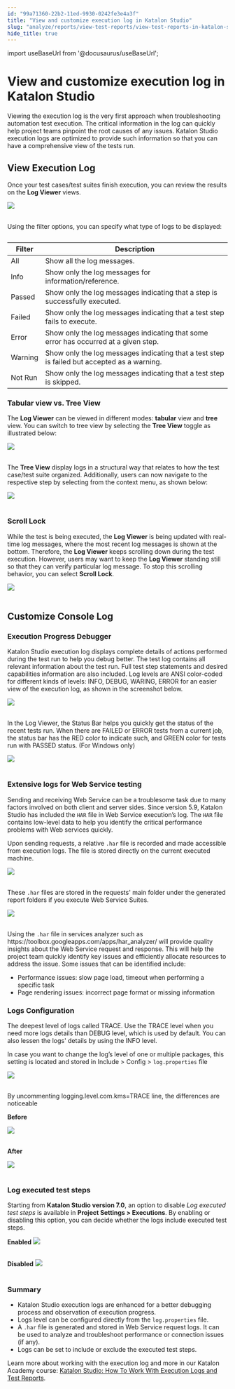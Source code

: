 ```yaml
---
id: "99a71360-22b2-11ed-9930-0242fe3e4a3f"
title: "View and customize execution log in Katalon Studio"
slug: "analyze/reports/view-test-reports/view-test-reports-in-katalon-studio/view-and-customize-execution-log-in-katalon-studio"
hide_title: true
---
```

import useBaseUrl from '@docusaurus/useBaseUrl';


# <a id="id" class="anchor_top_offset"/><a id="ariaid-title1" class="anchor_top_offset"/>View and customize execution log in <span xmlns="http://www.w3.org/1999/xhtml" className="ph">Katalon Studio</span> 

<p xmlns="http://www.w3.org/1999/xhtml" className="p">Viewing the execution log is the very first approach when   troubleshooting automation test execution. The critical information   in the log can quickly help project teams pinpoint the root causes   of any issues. Katalon Studio execution logs are optimized to   provide such information so that you can have a comprehensive view   of the tests run.</p> 
    

## <a id="id_1" class="anchor_top_offset"/>View Execution Log

    
      
<p xmlns="http://www.w3.org/1999/xhtml" className="p">Once your test cases/test suites finish execution, you can   review the results on the <strong className="ph b">Log Viewer</strong> views.</p> 
      
<p xmlns="http://www.w3.org/1999/xhtml" className="p">   <img className="image" src={useBaseUrl("https://github.com/katalon-studio/docs-images/raw/master/katalon-studio/docs/view-execution-log/image2017-6-30-213A253A13.png")} /><br /><br /> </p> 
      
<p xmlns="http://www.w3.org/1999/xhtml" className="p">Using the filter options, you can specify what type of logs to   be displayed:</p> 
      
<table xmlns="http://www.w3.org/1999/xhtml" className="table"><caption /><thead className="thead">     <tr className>       <th className="entry anchor_top_offset" id="id_1__entry__1">Filter</th>       <th className="entry anchor_top_offset" id="id_1__entry__2">Description</th>     </tr>   </thead><tbody className="tbody">     <tr className>       <td className="entry" headers="id_1__entry__1 id_1__entry__2 ">All</td>       <td className="entry" headers="id_1__entry__1 id_1__entry__2 ">Show all the log messages.</td>     </tr>     <tr className>       <td className="entry" headers="id_1__entry__1 id_1__entry__2 ">Info</td>       <td className="entry" headers="id_1__entry__1 id_1__entry__2 ">Show only the log messages for information/reference.</td>     </tr>     <tr className>       <td className="entry" headers="id_1__entry__1 id_1__entry__2 ">Passed</td>       <td className="entry" headers="id_1__entry__1 id_1__entry__2 ">Show only the log messages indicating that a step is         successfully executed.</td>     </tr>     <tr className>       <td className="entry" headers="id_1__entry__1 id_1__entry__2 ">Failed</td>       <td className="entry" headers="id_1__entry__1 id_1__entry__2 ">Show only the log messages indicating that a test step fails to         execute.</td>     </tr>     <tr className>       <td className="entry" headers="id_1__entry__1 id_1__entry__2 ">Error</td>       <td className="entry" headers="id_1__entry__1 id_1__entry__2 ">Show only the log messages indicating that some error has         occurred at a given step.</td>     </tr>     <tr className>       <td className="entry" headers="id_1__entry__1 id_1__entry__2 ">Warning</td>       <td className="entry" headers="id_1__entry__1 id_1__entry__2 ">Show only the log messages indicating that a test step is         failed but accepted as a warning.</td>     </tr>     <tr className>       <td className="entry" headers="id_1__entry__1 id_1__entry__2 ">Not Run</td>       <td className="entry" headers="id_1__entry__1 id_1__entry__2 ">Show only the log messages indicating that a test step is         skipped.</td>     </tr>   </tbody></table> 
    
          
      

### <a id="id_2" class="anchor_top_offset"/>Tabular view vs. Tree View

      
        
<p xmlns="http://www.w3.org/1999/xhtml" className="p">The <strong className="ph b">Log Viewer</strong> can be viewed in different   modes: <strong className="ph b">tabular</strong> view and <strong className="ph b">tree</strong>   view. You can switch to tree view by selecting   the <strong className="ph b">Tree View</strong> toggle as illustrated   below:</p> 
        
<p xmlns="http://www.w3.org/1999/xhtml" className="p">   <img className="image" src={useBaseUrl("https://github.com/katalon-studio/docs-images/raw/master/katalon-studio/docs/view-execution-log/image2017-6-30-213A263A35.png")} /><br /><br /> </p> 
        
<p xmlns="http://www.w3.org/1999/xhtml" className="p">The <strong className="ph b">Tree View</strong> display logs in a   structural way that relates to how the test case/test suite   organized. Additionally, users can now navigate to the   respective step by selecting from the context menu, as shown   below:</p> 
        
<p xmlns="http://www.w3.org/1999/xhtml" className="p">   <img className="image" src={useBaseUrl("https://github.com/katalon-studio/docs-images/raw/master/katalon-studio/docs/view-execution-log/image2017-6-23-153A553A57.png")} /><br /><br /> </p> 
      
    
      

### <a id="id_3" class="anchor_top_offset"/>Scroll Lock

      
        
<p xmlns="http://www.w3.org/1999/xhtml" className="p">While the test is being executed, the <strong className="ph b">Log     Viewer</strong> is being updated with real-time log messages, where   the most recent log messages is shown at the bottom. Therefore, the   <strong className="ph b">Log Viewer</strong> keeps scrolling down during the test   execution. However, users may want to keep the <strong className="ph b">Log     Viewer</strong> standing still so that they can verify particular   log message. To stop this scrolling behavior, you can   select <strong className="ph b">Scroll Lock</strong>.</p> 
        
<p xmlns="http://www.w3.org/1999/xhtml" className="p">   <img className="image" src={useBaseUrl("https://github.com/katalon-studio/docs-images/raw/master/katalon-studio/docs/view-execution-log/image2017-6-30-213A273A35.png")} /><br /><br /> </p> 
      
    
    

## <a id="id_4" class="anchor_top_offset"/>Customize Console Log

    
                      
      

### <a id="id_5" class="anchor_top_offset"/>Execution Progress Debugger

      
        
<p xmlns="http://www.w3.org/1999/xhtml" className="p">Katalon Studio execution log displays complete details of   actions performed during the test run to help you debug better. The   test log contains all relevant information about the test run. Full   test step statements and desired capabilities information are also   included. Log levels are ANSI color-coded for different kinds of   levels: INFO, DEBUG, WARING, ERROR for an easier view of the   execution log, as shown in the screenshot below.</p> 
        
<p xmlns="http://www.w3.org/1999/xhtml" className="p">   <img className="image" src={useBaseUrl("https://github.com/katalon-studio/docs-images/raw/master/katalon-studio/docs/working-with-execution-log/new-log.png")} /><br /><br /> </p> 
        
<p xmlns="http://www.w3.org/1999/xhtml" className="p">In the Log Viewer, the Status Bar helps you quickly get the   status of the recent tests run. When there are FAILED or ERROR   tests from a current job, the status bar has the RED color to   indicate such, and GREEN color for tests run with PASSED status.   (For Windows only)</p> 
        
<p xmlns="http://www.w3.org/1999/xhtml" className="p">   <img className="image" src={useBaseUrl("https://github.com/katalon-studio/docs-images/raw/master/katalon-studio/docs/working-with-execution-log/new-status-bar.png")} /><br /><br /> </p> 
      
    

### <a id="id_6" class="anchor_top_offset"/>Extensive logs for Web Service testing

<p xmlns="http://www.w3.org/1999/xhtml" className="p">Sending and receiving Web Service can be a troublesome task due   to many factors involved on both client and server sides. Since   version 5.9, Katalon Studio has included the <code className="ph codeph">HAR</code> file   in Web Service execution’s log. The <code className="ph codeph">HAR</code> file   contains low-level data to help you identify the critical   performance problems with Web services quickly.</p> 
<p xmlns="http://www.w3.org/1999/xhtml" className="p">Upon sending requests, a relative <code className="ph codeph">.har</code> file is   recorded and made accessible from execution logs. The file is   stored directly on the current executed machine.</p> 
<p xmlns="http://www.w3.org/1999/xhtml" className="p">   <img className="image" src={useBaseUrl("https://github.com/katalon-studio/docs-images/raw/master/katalon-studio/docs/working-with-execution-log/har-log.png")} /><br /><br /> </p> 
<p xmlns="http://www.w3.org/1999/xhtml" className="p">These <code className="ph codeph">.har</code> files are stored in the requests' main   folder under the generated report folders if you execute Web   Service Suites.</p> 
<p xmlns="http://www.w3.org/1999/xhtml" className="p">   <img className="image" src={useBaseUrl("https://github.com/katalon-studio/docs-images/raw/master/katalon-studio/docs/working-with-execution-log/har-location.png")} width={600} /><br /><br /> </p> 
<p xmlns="http://www.w3.org/1999/xhtml" className="p">Using the <code className="ph codeph">.har</code> file in services analyzer such as   https://toolbox.googleapps.com/apps/har_analyzer/ will provide   quality insights about the Web Service request and response. This   will help the project team quickly identify key issues and   efficiently allocate resources to address the issue. Some issues   that can be identified include:</p> 
<ul xmlns="http://www.w3.org/1999/xhtml" className="ul"><li className="li">Performance issues: slow page load, timeout when performing a     specific task</li><li className="li">Page rendering issues: incorrect page format or missing     information</li></ul> 
      

### <a id="id_7" class="anchor_top_offset"/>Logs Configuration

      
        
<p xmlns="http://www.w3.org/1999/xhtml" className="p">The deepest level of logs called TRACE. Use the TRACE level when   you need more logs details than DEBUG level, which is used by   default. You can also lessen the logs' details by using the INFO   level.</p> 
        
<p xmlns="http://www.w3.org/1999/xhtml" className="p">In case you want to change the log’s level of one or   multiple packages, this setting is located and stored in Include   &gt; Config &gt; <code className="ph codeph">log.properties</code> file</p> 
        
<p xmlns="http://www.w3.org/1999/xhtml" className="p">   <img className="image" src={useBaseUrl("https://github.com/katalon-studio/docs-images/raw/master/katalon-studio/docs/working-with-execution-log/log-properties.png")} /><br /><br /> </p> 
        
<p xmlns="http://www.w3.org/1999/xhtml" className="p">By uncommenting logging.level.com.kms=TRACE line, the   differences are noticeable</p> 
        
<p xmlns="http://www.w3.org/1999/xhtml" className="p">   <strong className="ph b">Before</strong> </p> 
        
<p xmlns="http://www.w3.org/1999/xhtml" className="p">   <img className="image" src={useBaseUrl("https://github.com/katalon-studio/docs-images/raw/master/katalon-studio/docs/working-with-execution-log/before-trace.png")} /><br /><br /> </p> 
        
<p xmlns="http://www.w3.org/1999/xhtml" className="p">   <strong className="ph b">After</strong> </p> 
        
<p xmlns="http://www.w3.org/1999/xhtml" className="p">   <img className="image" src={useBaseUrl("https://github.com/katalon-studio/docs-images/raw/master/katalon-studio/docs/working-with-execution-log/after-trace.png")} /><br /><br /> </p> 
      
    
      

### <a id="id_8" class="anchor_top_offset"/>Log executed test steps

      
        
<p xmlns="http://www.w3.org/1999/xhtml" className="p">Starting from <strong className="ph b">Katalon Studio version 7.0</strong>, an   option to disable <em className="ph i">Log executed test steps</em> is available in   <strong className="ph b">Project Settings &gt; Executions</strong>. By enabling or   disabling this option, you can decide whether the logs include   executed test steps.</p> 
        
<p xmlns="http://www.w3.org/1999/xhtml" className="p">   <strong className="ph b">Enabled</strong>   <img className="image" src={useBaseUrl("https://github.com/katalon-studio/docs-images/raw/master/katalon-studio/docs/working-with-execution-log/enabled.png")} /><br /><br /> </p> 
        
<p xmlns="http://www.w3.org/1999/xhtml" className="p">   <strong className="ph b">Disabled</strong>   <img className="image" src={useBaseUrl("https://github.com/katalon-studio/docs-images/raw/master/katalon-studio/docs/working-with-execution-log/disabled.png")} /><br /><br /> </p> 
      
    

### <a id="id_9" class="anchor_top_offset"/>Summary

<ul xmlns="http://www.w3.org/1999/xhtml" className="ul"><li className="li">Katalon Studio execution logs are enhanced for a better debugging process and observation of execution progress.</li><li className="li">Logs level can be configured directly from the <code className="ph codeph">log.properties</code> file.</li><li className="li">A <code className="ph codeph">.har</code> file is generated and stored in Web Service request logs. It can be used to analyze and troubleshoot performance or connection issues (if any).</li><li className="li">Logs can be set to include or exclude the executed test steps.</li></ul> 
<p xmlns="http://www.w3.org/1999/xhtml" className="p">Learn more about working with the execution log and more in our Katalon Academy course:   <a className="xref j-external-link" href="https://academy.katalon.com/courses/software-test-reporting/?utm_source=kat_docs&utm_medium=execution%20_log" target="_blank">Katalon Studio: How To Work With Execution Logs and Test Reports</a>.</p> 
